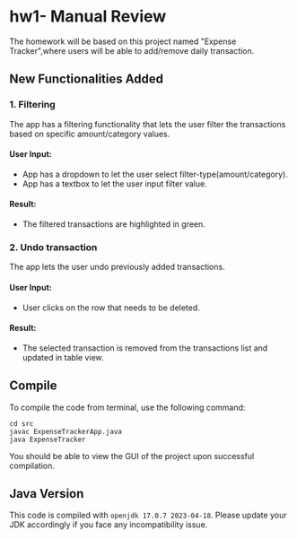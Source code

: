 # hw1- Manual Review

The homework will be based on this project named "Expense Tracker",where users will be able to add/remove daily transaction. 

## New Functionalities Added
### 1. Filtering
The app has a filtering functionality that lets the user filter the transactions based on specific amount/category values.
#### User Input:
- App has a dropdown to let the user select filter-type(amount/category).
- App has a textbox to let the user input filter value.

#### Result:
- The filtered transactions are highlighted in green.

### 2. Undo transaction
The app lets the user undo previously added transactions.
#### User Input:
- User clicks on the row that needs to be deleted.

#### Result:
- The selected transaction is removed from the transactions list and updated in table view.

## Compile

To compile the code from terminal, use the following command:
```
cd src
javac ExpenseTrackerApp.java
java ExpenseTracker
```

You should be able to view the GUI of the project upon successful compilation. 

## Java Version
This code is compiled with ```openjdk 17.0.7 2023-04-18```. Please update your JDK accordingly if you face any incompatibility issue.
